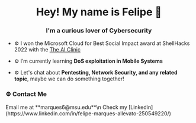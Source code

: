 <h1 align="center">Hey! My name is Felipe 👾</h1>
<h3 align="center">I'm a curious lover of Cybersecurity</h3>

- ⚙️ I won the Microsoft Cloud for Best Social Impact award at ShellHacks 2022 with the [The AI Clinic](https://github.com/Y0uk1tsun3/diagnosis_app)

- ⚙️ I’m currently learning **DoS exploitation in Mobile Systems**

- ⚙️ Let's chat about **Pentesting, Network Security, and any related topic**, maybe we can do something together!

<h3 align="Left">⚙️ Contact Me </h3>
Email me at **marques6@msu.edu**\n
Check my [Linkedin](https://www.linkedin.com/in/felipe-marques-allevato-250549220/)

